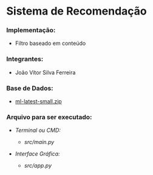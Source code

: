 # Sistema de Recomendação
### Implementação:
* Filtro baseado em conteúdo


### Integrantes:
* João Vítor Silva Ferreira


### Base de Dados:
* [ml-latest-small.zip](http://files.grouplens.org/datasets/movielens/ml-latest-small.zip)


### Arquivo para ser executado:
  * *Terminal ou CMD:*
    * *src/main.py*

  * *Interface Gráfica:*
    * *src/app.py*
